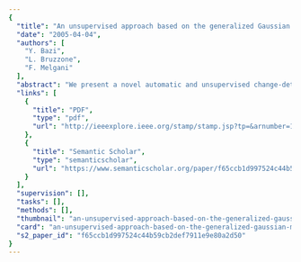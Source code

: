 ```yaml
---
{
  "title": "An unsupervised approach based on the generalized Gaussian model to automatic change detection in multitemporal SAR images",
  "date": "2005-04-04",
  "authors": [
    "Y. Bazi",
    "L. Bruzzone",
    "F. Melgani"
  ],
  "abstract": "We present a novel automatic and unsupervised change-detection approach specifically oriented to the analysis of multitemporal single-channel single-polarization synthetic aperture radar (SAR) images. This approach is based on a closed-loop process made up of three main steps: (1) a novel preprocessing based on a controlled adaptive iterative filtering; (2) a comparison between multitemporal images carried out according to a standard log-ratio operator; and (3) a novel approach to the automatic analysis of the log-ratio image for generating the change-detection map. The first step aims at reducing the speckle noise in a controlled way in order to maximize the discrimination capability between changed and unchanged classes. In the second step, the two filtered multitemporal images are compared to generate a log-ratio image that contains explicit information on changed areas. The third step produces the change-detection map according to a thresholding procedure based on a reformulation of the Kittler-Illingworth (KI) threshold selection criterion. In particular, the modified KI criterion is derived under the generalized Gaussian assumption for modeling the distributions of changed and unchanged classes. This parametric model was chosen because it is capable of better fitting the conditional densities of classes in the log-ratio image. In order to control the filtering step and, accordingly, the effects of the filtering process on change-detection accuracy, we propose to identify automatically the optimal number of despeckling filter iterations [Step 1] by analyzing the behavior of the modified KI criterion. This results in a completely automatic and self-consistent change-detection approach that avoids the use of empirical methods for the selection of the best number of filtering iterations. Experiments carried out on two sets of multitemporal images (characterized by different levels of speckle noise) acquired by the European Remote Sensing 2 satellite SAR sensor confirm the effectiveness of the proposed unsupervised approach, which results in change-detection accuracies very similar to those that can be achieved by a manual supervised thresholding.",
  "links": [
    {
      "title": "PDF",
      "type": "pdf",
      "url": "http://ieeexplore.ieee.org/stamp/stamp.jsp?tp=&arnumber=1411993"
    },
    {
      "title": "Semantic Scholar",
      "type": "semanticscholar",
      "url": "https://www.semanticscholar.org/paper/f65ccb1d997524c44b59cb2def7911e9e80a2d50"
    }
  ],
  "supervision": [],
  "tasks": [],
  "methods": [],
  "thumbnail": "an-unsupervised-approach-based-on-the-generalized-gaussian-model-to-automatic-change-detection-in-multitemporal-sar-images-thumb.jpg",
  "card": "an-unsupervised-approach-based-on-the-generalized-gaussian-model-to-automatic-change-detection-in-multitemporal-sar-images-card.jpg",
  "s2_paper_id": "f65ccb1d997524c44b59cb2def7911e9e80a2d50"
}
---
```


